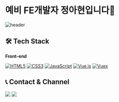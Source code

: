 # 예비 FE개발자 정아현입니다🙂

![header](https://capsule-render.vercel.app/api?type=waving&color=gradient&customColorList=15&height=300&section=header&text=AHYUN%20JEONG&fontSize=90&animation=twinkling)


## 🛠 Tech Stack

**Front-end**

[![HTML5](https://camo.githubusercontent.com/25d6c4f355d6657fdb6886c654ed7525df05b9f9964f9b0ba2737718c86868d0/68747470733a2f2f696d672e736869656c64732e696f2f62616467652f2d48544d4c352d4533344632363f267374796c653d666c61742d737175617265266c6f676f3d68746d6c35266c6f676f436f6c6f723d7768697465)](https://camo.githubusercontent.com/25d6c4f355d6657fdb6886c654ed7525df05b9f9964f9b0ba2737718c86868d0/68747470733a2f2f696d672e736869656c64732e696f2f62616467652f2d48544d4c352d4533344632363f267374796c653d666c61742d737175617265266c6f676f3d68746d6c35266c6f676f436f6c6f723d7768697465) [![CSS3](https://camo.githubusercontent.com/2b65a6eeceb8088d4cfd56c4e79330ae28ada5bb2f558e0a920511d58d0f4870/68747470733a2f2f696d672e736869656c64732e696f2f62616467652f2d435353332d3135373242363f267374796c653d666c61742d737175617265266c6f676f3d63737333266c6f676f436f6c6f723d7768697465)](https://camo.githubusercontent.com/2b65a6eeceb8088d4cfd56c4e79330ae28ada5bb2f558e0a920511d58d0f4870/68747470733a2f2f696d672e736869656c64732e696f2f62616467652f2d435353332d3135373242363f267374796c653d666c61742d737175617265266c6f676f3d63737333266c6f676f436f6c6f723d7768697465)
[![JavaScript](https://camo.githubusercontent.com/52ec85db7bd9d5ffbf13e5bb541774a086a9c96b000c1b20607bc6860f0be82f/68747470733a2f2f696d672e736869656c64732e696f2f62616467652f2d4a6176615363726970742d4637444631453f267374796c653d666c61742d737175617265266c6f676f3d6a617661736372697074266c6f676f436f6c6f723d7768697465)](https://camo.githubusercontent.com/52ec85db7bd9d5ffbf13e5bb541774a086a9c96b000c1b20607bc6860f0be82f/68747470733a2f2f696d672e736869656c64732e696f2f62616467652f2d4a6176615363726970742d4637444631453f267374796c653d666c61742d737175617265266c6f676f3d6a617661736372697074266c6f676f436f6c6f723d7768697465) [![Vue.js](https://camo.githubusercontent.com/588a6432373d5c36abf44dfeaccb500f202bbbca960bb30adb3a76aed13ce0e5/68747470733a2f2f696d672e736869656c64732e696f2f62616467652f2d5675652e6a732d3446433038443f267374796c653d666c61742d737175617265266c6f676f3d5675652e6a73266c6f676f436f6c6f723d7768697465)](https://camo.githubusercontent.com/588a6432373d5c36abf44dfeaccb500f202bbbca960bb30adb3a76aed13ce0e5/68747470733a2f2f696d672e736869656c64732e696f2f62616467652f2d5675652e6a732d3446433038443f267374796c653d666c61742d737175617265266c6f676f3d5675652e6a73266c6f676f436f6c6f723d7768697465) [![Vuex](https://camo.githubusercontent.com/a283fa53e0c7506130aad5c6175f47b460cc598566a7f91632fae31f860272e2/68747470733a2f2f696d672e736869656c64732e696f2f62616467652f2d567565782d3334343935653f267374796c653d666c61742d737175617265266c6f676f3d5675652e6a73266c6f676f436f6c6f723d7768697465)](https://camo.githubusercontent.com/a283fa53e0c7506130aad5c6175f47b460cc598566a7f91632fae31f860272e2/68747470733a2f2f696d672e736869656c64732e696f2f62616467652f2d567565782d3334343935653f267374796c653d666c61742d737175617265266c6f676f3d5675652e6a73266c6f676f436f6c6f723d7768697465)




## 📞 Contact & Channel

<a href="https://mail.google.com/mail/?view=cm&fs=1&to=unhhyyee66@gmail.com" target="_blank"><img src="https://img.shields.io/badge/unhheeyy66@gmail.com-D14836?style=flat-square&logo=Gmail&logoColor=white"/></a> <a href="https://github.com/unhhyyeexx" target="_blank"><img src="https://img.shields.io/badge/GITHUB-000000?style=flat-square&logo=Github&logoColor=white"/></a>



